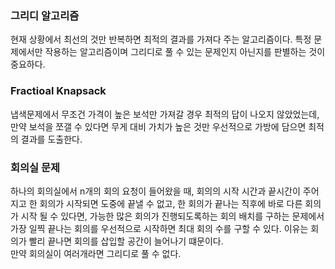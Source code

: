### 그리디 알고리즘
현재 상황에서 최선의 것만 반복하면 최적의 결과를 가져다 주는 알고리즘이다. 특정 문제에서만 작용하는 알고리즘이며 그리디로 풀 수 있는 문제인지 아닌지를 판별하는 것이 중요하다.

### Fractioal Knapsack
냅색문제에서 무조건 가격이 높은 보석만 가져갈 경우 최적의 답이 나오지 않았었는데, 만약 보석을 쪼갤 수 있다면 무게 대비 가치가 높은 것만 우선적으로 가방에 담으면
최적의 결과를 도출한다. 

### 회의실 문제
하나의 회의실에서 n개의 회의 요청이 들어왔을 때, 회의의 시작 시간과 끝시간이 주어지고 한 회의가 시작되면 도중에 끝낼 수 없고, 한 회의가 끝나는 직후에 바로 다른 회의가
시작 될 수 있다면, 가능한 많은 회의가 진행되도록하는 회의 배치를 구하는 문제에서 가장 일찍 끝나는 회의를 우선적으로 시작하면 최대 회의 수를 구할 수 있다. 이유는
회의가 빨리 끝나면 회의를 삽입할 공간이 늘어나기 떄문이다.<br>
만약 회의실이 여러개라면 그리디로 풀 수 없다.

